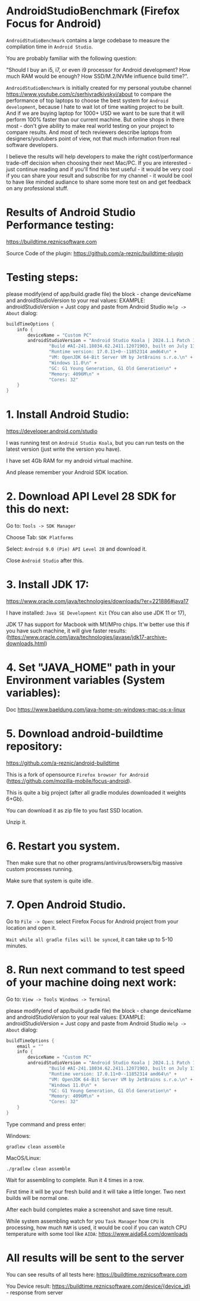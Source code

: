 # AndroidStudioBenchmark (Firefox Focus for Android)

`AndroidStudioBenchmark` contains a large codebase to measure the compilation time in `Android Studio`.

You are probably familiar with the following question:

"Should I buy an i5, i7, or even i9 processor for Android development? How much RAM would be enough? How SSD/M.2/NVMe influence build time?".

`AndroidStudioBenchmark` is initially created for my personal youtube channel
https://www.youtube.com/c/serhiyradkivskyi/about
to compare the performance of top laptops to choose the best system for `Android development`, because I hate to wait lot
of time waiting project to be built. And if we are buying laptop for 1000+ USD we want to be sure that it will perform 100% faster than our current machine. But online shops in there most - don't give ability to make real world
testing on your project to compare results. And most of tech reviewers describe laptops from designers/youtubers point of view,
not that much information from real software developers.

I believe the results will help developers to make the right cost/performance trade-off decision when choosing their next Mac/PC.
If you are interested - just continue reading and if you'll find this test useful - it would be very cool if you can share your result
and subscribe for my channel - it would be cool to have like minded audiance to share some more test on and get feedback on any
professional stuff.

# Results of Android Studio Performance testing:
https://buildtime.reznicsoftware.com
 
Source Code of the plugin: https://github.com/a-reznic/buildtime-plugin 

# Testing steps:

please modify(end of app/build.gradle file) the block - change deviceName and androidStudioVersion to your real values:
EXAMPLE: androidStudioVersion = Just copy and paste from Android Studio `Help -> About` dialog:

```groovy
buildTimeOptions {
    info {
        deviceName = "Custom PC"
        androidStudioVersion = "Android Studio Koala | 2024.1.1 Patch 1\n" +
                "Build #AI-241.18034.62.2411.12071903, built on July 11, 2024\n" +
                "Runtime version: 17.0.11+0--11852314 amd64\n" +
                "VM: OpenJDK 64-Bit Server VM by JetBrains s.r.o.\n" +
                "Windows 11.0\n" +
                "GC: G1 Young Generation, G1 Old Generation\n" +
                "Memory: 4096M\n" +
                "Cores: 32"
    }
}
```


# 1. Install Android Studio:
https://developer.android.com/studio

I was running test on `Android Studio Koala`, but you can run tests on the latest version (just write the version you have).
 
I have set 4Gb RAM for my android virtual machine.

And please remember your Android SDK location.

# 2. Download API Level 28 SDK for this do next:
Go to: `Tools -> SDK Manager`

Choose Tab: `SDK Platforms`

Select: `Android 9.0 (Pie) API Level 28` and download it.

Close `Android Studio` after this.

# 3. Install JDK 17:
https://www.oracle.com/java/technologies/downloads/?er=221886#java17

I have installed: `Java SE Development Kit` (You can also use JDK 11 or 17),

JDK 17 has support for Macbook with M1/MPro chips. It'w better use this if you have such machine, it will give faster results: (https://www.oracle.com/java/technologies/javase/jdk17-archive-downloads.html)

# 4. Set "JAVA_HOME" path in your Environment variables (System variables):
Doc https://www.baeldung.com/java-home-on-windows-mac-os-x-linux

# 5. Download android-buildtime repository:
https://github.com/a-reznic/android-buildtime

This is a fork of opensource `Firefox browser for Android` (https://github.com/mozilla-mobile/focus-android).

This is quite a big project (after all gradle modules downloaded it weights 6+Gb).

You can download it as zip file to you fast SSD location.

Unzip it.

# 6. Restart you system.
Then make sure that no other programs/antivirus/browsers/big massive custom processes running.

Make sure that system is quite idle.

# 7. Open Android Studio.
Go to `File -> Open`: select Firefox Focus for Android project from your location and open it.

`Wait while all gradle files will be synced`, it can take up to 5-10 minutes.

# 8. Run next command to test speed of your machine doing next work:
Go to: `View -> Tools Windows -> Terminal`

please modify(end of app/build.gradle file) the block - change deviceName and androidStudioVersion to your real values:
EXAMPLE: androidStudioVersion = Just copy and paste from Android Studio `Help -> About` dialog:

```groovy
buildTimeOptions {
    email = ""
    info {
        deviceName = "Custom PC"
        androidStudioVersion = "Android Studio Koala | 2024.1.1 Patch 1\n" +
                "Build #AI-241.18034.62.2411.12071903, built on July 11, 2024\n" +
                "Runtime version: 17.0.11+0--11852314 amd64\n" +
                "VM: OpenJDK 64-Bit Server VM by JetBrains s.r.o.\n" +
                "Windows 11.0\n" +
                "GC: G1 Young Generation, G1 Old Generation\n" +
                "Memory: 4096M\n" +
                "Cores: 32"
    }
}
```

Type command and press enter:

Windows:
  ```shell
  gradlew clean assemble
  ```

MacOS/Linux:
  ```shell
  ./gradlew clean assemble
  ```

Wait for assembling to complete. Run it 4 times in a row.

First time it will be your fresh build and it will take a little longer. Two next builds will be normal one.

After each build completes make a screenshot and save time result.

While system assembling watch for you `Task Manager` how `CPU` is processing, how much `RAM` is used,
it would be cool if you can watch CPU temperature with some tool like `AIDA`: https://www.aida64.com/downloads

# All results will be sent to the server 
You can see results of all tests here: https://buildtime.reznicsoftware.com

You Device result: https://buildtime.reznicsoftware.com/device/{device_id} - response from server

